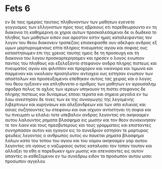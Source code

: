 # Fets 6
εν δε ταις ημεραις ταυταις πληθυνοντων των μαθητων εγενετο γογγυσμος των ελληνιστων προς τους εβραιους οτι παρεθεωρουντο εν τη διακονια τη καθημερινη αι χηραι αυτων
προσκαλεσαμενοι δε οι δωδεκα το πληθος των μαθητων ειπον ουκ αρεστον εστιν ημας καταλειψαντας τον λογον του θεου διακονειν τραπεζαις
επισκεψασθε ουν αδελφοι ανδρας εξ υμων μαρτυρουμενους επτα πληρεις πνευματος αγιου και σοφιας ους καταστησωμεν επι της χρειας ταυτης
ημεις δε τη προσευχη και τη διακονια του λογου προσκαρτερησομεν
και ηρεσεν ο λογος ενωπιον παντος του πληθους και εξελεξαντο στεφανον ανδρα πληρης πιστεως και πνευματος αγιου και φιλιππον και προχορον και νικανορα και τιμωνα και παρμεναν και νικολαον προσηλυτον αντιοχεα
ους εστησαν ενωπιον των αποστολων και προσευξαμενοι επεθηκαν αυτοις τας χειρας
και ο λογος του θεου ηυξανεν και επληθυνετο ο αριθμος των μαθητων εν ιερουσαλημ σφοδρα πολυς τε οχλος των ιερεων υπηκουον τη πιστει
στεφανος δε πληρης πιστεως και δυναμεως εποιει τερατα και σημεια μεγαλα εν τω λαω
ανεστησαν δε τινες των εκ της συναγωγης της λεγομενης λιβερτινων και κυρηναιων και αλεξανδρεων και των απο κιλικιας και ασιας συζητουντες τω στεφανω
και ουκ ισχυον αντιστηναι τη σοφια και τω πνευματι ω ελαλει
τοτε υπεβαλον ανδρας λεγοντας οτι ακηκοαμεν αυτου λαλουντος ρηματα βλασφημα εις μωσην και τον θεον
συνεκινησαν τε τον λαον και τους πρεσβυτερους και τους γραμματεις και επισταντες συνηρπασαν αυτον και ηγαγον εις το συνεδριον
εστησαν τε μαρτυρας ψευδεις λεγοντας ο ανθρωπος ουτος ου παυεται ρηματα βλασφημα λαλων κατα του τοπου του αγιου και του νομου
ακηκοαμεν γαρ αυτου λεγοντος οτι ιησους ο ναζωραιος ουτος καταλυσει τον τοπον τουτον και αλλαξει τα εθη α παρεδωκεν ημιν μωσης
και ατενισαντες εις αυτον απαντες οι καθεζομενοι εν τω συνεδριω ειδον το προσωπον αυτου ωσει προσωπον αγγελου
